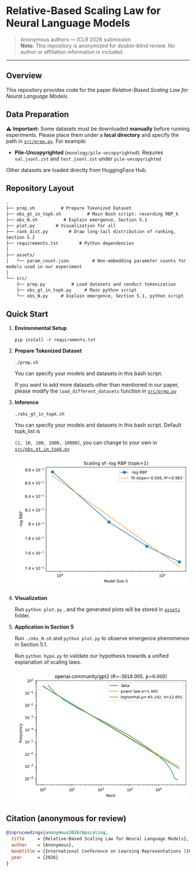 # Relative-Based Scaling Law for Neural Language Models

> Anonymous authors — ICLR 2026 submission  
> **Note:** This repository is anonymized for double-blind review. No author or affiliation information is included.

---

## Overview

This repository provides code for the paper *Relative-Based Scaling Law for Neural Language Models*.  




## Data Preparation

⚠️ **Important:**  Some datasets must be downloaded **manually** before running experiments. 
Please place them under a **local directory** and specify the path in [`src/prep.py`](src/prep.py). For example: 

- **Pile-Uncopyrighted** (`monology/pile-uncopyrighted`):
  Requires `val.jsonl.zst` and `test.jsonl.zst` under `pile-uncopyrighted` 

Other datasets are loaded directly from HuggingFace Hub.  




## Repository Layout

```
.
├── prep.sh          # Prepare Tokenized Dataset
├── obs_gt_in_topk.sh          # Main Bash script: recording RBP_k
├── obs_N.sh          # Explain emergence, Section 5.1
├── plot.py        # Visualization for all
├── rank_dist.py        # Draw long-tail distribution of ranking, Section 5.2
├── requirements.txt        # Python dependencies
│
├── assets/             
│   └── param_count.json         # Non-embedding parameter counts for models used in our experiment
│
└── src/
    ├── prep.py          # Load datasets and conduct tokenization
    ├── obs_gt_in_topk.py     # Main python script
    └── obs_N.py     # Explain emergence, Section 5.1, python script
```



## Quick Start

1. **Environmental Setup**

   `pip install -r requirements.txt`

2. **Prepare Tokenized Dataset**

   `./prep.sh`

   You can specify your models and datasets in this bash script.

   If you want to add more datasets other than mentioned in our paper, please modify the `load_different_datasets` function in [`src/prep.py`](src/prep.py)

3. **Inference** 

   `./obs_gt_in_topk.sh `

   You can specify your models and datasets in this bash script. Default topk_list is 

   `[1, 10, 100, 1000, 10000]`, you can change to your own in [`src/obs_gt_in_topk.py`](src/obs_gt_in_topk.py)
   
   ![RBP_vs_S.png](/assets/RBP_vs_S.png)

   

5. **Visualization**

   Run `python plot.py` , and the generated plots will be stored in [`assets`](assets) folder.

6. **Application in Section 5**

   Run `./obs_N.sh` and `python plot.py` to observe emergence phenomenon in Section 5.1.

  
   
   
   Run `python hypo.py` to validate our hypothesis towards a unified explanation of scaling laws.

   ![gpt2_rank_dist.png](/assets/gpt2_rank_dist.png)



## Citation (anonymous for review)

```bibtex
@inproceedings{anonymous2026rbpscaling,
  title     = {Relative-Based Scaling Law for Neural Language Models},
  author    = {Anonymous},
  booktitle = {International Conference on Learning Representations (ICLR)},
  year      = {2026}
}
```
